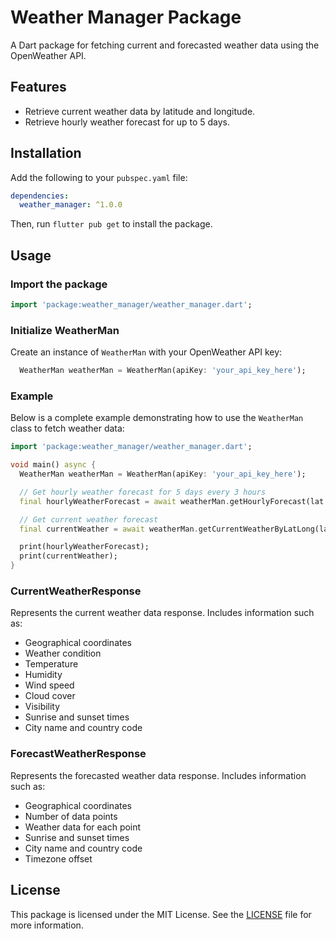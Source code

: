 # Weather Manager Package

A Dart package for fetching current and forecasted weather data using the OpenWeather API.

## Features

- Retrieve current weather data by latitude and longitude.
- Retrieve hourly weather forecast for up to 5 days.

## Installation

Add the following to your `pubspec.yaml` file:

```yaml
dependencies:
  weather_manager: ^1.0.0
```

Then, run `flutter pub get` to install the package.

## Usage

### Import the package

```dart
import 'package:weather_manager/weather_manager.dart';
```

### Initialize WeatherMan

Create an instance of `WeatherMan` with your OpenWeather API key:

```dart
  WeatherMan weatherMan = WeatherMan(apiKey: 'your_api_key_here');
```

### Example

Below is a complete example demonstrating how to use the `WeatherMan` class to fetch weather data:

```dart
import 'package:weather_manager/weather_manager.dart';

void main() async {
  WeatherMan weatherMan = WeatherMan(apiKey: 'your_api_key_here');

  // Get hourly weather forecast for 5 days every 3 hours
  final hourlyWeatherForecast = await weatherMan.getHourlyForecast(lat: 26.9287, long: 80.9335);

  // Get current weather forecast
  final currentWeather = await weatherMan.getCurrentWeatherByLatLong(lat: 26.9287, long: 80.9335);

  print(hourlyWeatherForecast);
  print(currentWeather);
}
```

### CurrentWeatherResponse

Represents the current weather data response. Includes information such as:

- Geographical coordinates
- Weather condition
- Temperature
- Humidity
- Wind speed
- Cloud cover
- Visibility
- Sunrise and sunset times
- City name and country code

### ForecastWeatherResponse

Represents the forecasted weather data response. Includes information such as:

- Geographical coordinates
- Number of data points
- Weather data for each point
- Sunrise and sunset times
- City name and country code
- Timezone offset

## License

This package is licensed under the MIT License. See the [LICENSE](LICENSE) file for more information.
